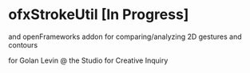 ofxStrokeUtil [In Progress]
=============

and openFrameworks addon for comparing/analyzing 2D gestures and contours

for Golan Levin @ the Studio for Creative Inquiry